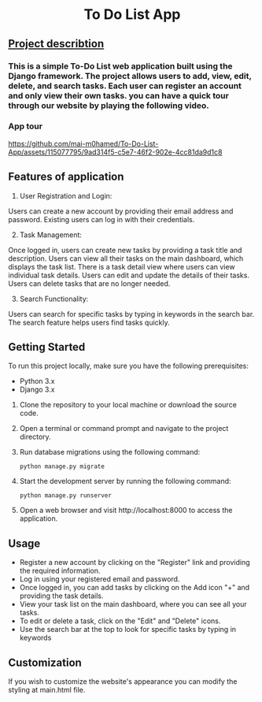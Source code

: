 

<h1 align="center">To Do List App</h1>
<h2 align="left"><u>Project describtion</u></h2>
<h3 align="left">This is a simple To-Do List web application built using the Django framework. The project allows users to add, view, edit, delete, and search tasks. Each user can register an account and only view their own tasks.
 you can have a quick tour through our website by playing the following video.

<h3>App tour</h3>


https://github.com/mai-m0hamed/To-Do-List-App/assets/115077795/9ad314f5-c5e7-46f2-902e-4cc81da9d1c8


</h3>

## Features of application
1. User Registration and Login:

Users can create a new account by providing their email address and password.
Existing users can log in with their credentials.

2. Task Management:

Once logged in, users can create new tasks by providing a task title and description.
Users can view all their tasks on the main dashboard, which displays the task list.
There is a task detail view where users can view individual task details.
Users can edit and update the details of their tasks.
Users can delete tasks that are no longer needed.

3. Search Functionality:

Users can search for specific tasks by typing in keywords in the search bar. The search feature helps users find tasks quickly.




## Getting Started

To run this project locally, make sure you have the following prerequisites:

* Python 3.x
* Django 3.x

1. Clone the repository to your local machine or download the source code.

2. Open a terminal or command prompt and navigate to the project directory.

3. Run database migrations using the following command:
   ``` 
   python manage.py migrate
   ```

4. Start the development server by running the following command:
   ```
   python manage.py runserver
   ```
5. Open a web browser and visit http://localhost:8000 to access the application.



<!-- USAGE EXAMPLES -->
## Usage
* Register a new account by clicking on the "Register" link and providing the required information.
* Log in using your registered email and password.
* Once logged in, you can add tasks by clicking on the Add icon "+" and providing the task details.
* View your task list on the main dashboard, where you can see all your tasks.
* To edit or delete a task, click on the "Edit" and "Delete" icons.
* Use the search bar at the top to look for specific tasks by typing in keywords

## Customization
If you wish to customize the website's appearance you can modify the styling at main.html file.

